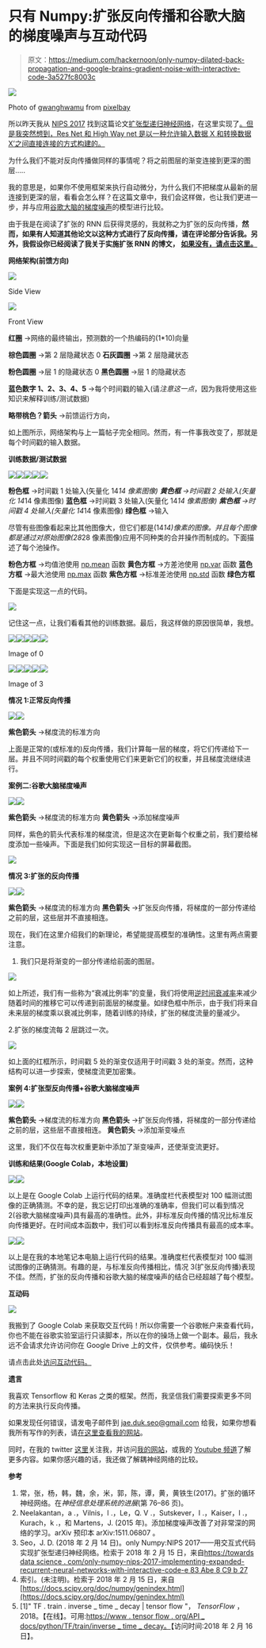 # 只有 Numpy:扩张反向传播和谷歌大脑的梯度噪声与互动代码

> 原文：<https://medium.com/hackernoon/only-numpy-dilated-back-propagation-and-google-brains-gradient-noise-with-interactive-code-3a527fc8003c>

![](img/a9a4d22ebacf0cad8e1b9df321f86a8d.png)

Photo of [gwanghwamu](https://en.wikipedia.org/wiki/Gwanghwamun) from [pixelbay](https://pixabay.com/)

所以昨天我从 [NIPS 2017](https://papers.nips.cc/book/advances-in-neural-information-processing-systems-30-2017?utm_campaign=Revue%20newsletter&utm_medium=Newsletter&utm_source=Deep%20Learning%20Weekly) 找到这篇论文[扩张型递归神经网络](https://papers.nips.cc/paper/6613-dilated-recurrent-neural-networks)，在这里实现了[。但是我突然想到，Res Net 和 High Way net 是以一种允许输入数据 X 和转换数据 X’之间直接连接的方式构建的。](https://towardsdatascience.com/only-numpy-nips-2017-implementing-dilated-recurrent-neural-networks-with-interactive-code-e83abe8c9b27)

为什么我们不能对反向传播做同样的事情呢？将之前图层的渐变连接到更深的图层…..

我的意思是，如果你不使用框架来执行自动微分，为什么我们不把梯度从最新的层连接到更深的层，看看会怎么样？在这篇文章中，我们会这样做，也让我们更进一步，并与应用[谷歌大脑的梯度噪声](https://arxiv.org/abs/1511.06807)的模型进行比较。

由于我是在阅读了扩张的 RNN 后获得灵感的，我就称之为扩张的反向传播，**然而，如果有人知道其他论文以这种方式进行了反向传播，请在评论部分告诉我。另外，我假设你已经阅读了我关于实施扩张 RNN 的博文，** [**如果没有，请点击这里。**](https://towardsdatascience.com/only-numpy-nips-2017-implementing-dilated-recurrent-neural-networks-with-interactive-code-e83abe8c9b27)

**网络架构(前馈方向)**

![](img/839f2d72d0da5f4e3beba3613bd93f79.png)

Side View

![](img/3881495e0503c6630841d9ba1b08b812.png)

Front View

**红圈** →网络的最终输出，预测数的一个热编码的(1*10)向量

**棕色圆圈** →第 2 层隐藏状态 0
**石灰圆圈** →第 2 层隐藏状态

**粉色圆圈** →层 1 的隐藏状态 0
**黑色圆圈** →层 1 的隐藏状态

**蓝色数字 1、2、3、4、5** →每个时间戳的输入(请*注意这一点*，因为我将使用这些知识来解释训练/测试数据)

**略带桃色？箭头** →前馈运行方向，

如上图所示，网络架构与上一篇帖子完全相同。然而，有一件事我改变了，那就是每个时间戳的输入数据。

**训练数据/测试数据**

![](img/e68d4ad28e9fbdb63f47a4f495712fa0.png)![](img/4c8c82c9caa2ea10d48e892cbf88491e.png)![](img/3b4478c169a2c31e9d5a1210da020111.png)![](img/7a9bcecdff32a1299404a5b13696ee57.png)![](img/82d1576560a9a425aa512221f4841b52.png)

**粉色框** →时间戳 1 处输入(矢量化 14*14 像素图像)
**黄色框** →时间戳 2 处输入(矢量化 14*14 像素图像)
**蓝色框** →时间戳 3 处输入(矢量化 14*14 像素图像)
**紫色框** →时间戳 4 处输入(矢量化 14*14 像素图像)
**绿色框** →输入

尽管有些图像看起来比其他图像大，但它们都是(14*14)像素的图像。并且每个图像都是通过对原始图像(28*28 像素图像)应用不同种类的合并操作而制成的。下面描述了每个池操作。

**粉色方框** →均值池使用 [np.mean](https://docs.scipy.org/doc/numpy-1.13.0/reference/generated/numpy.mean.html) 函数
**黄色方框** →方差池使用 [np.var](https://docs.scipy.org/doc/numpy/reference/generated/numpy.var.html) 函数
**蓝色方框** →最大池使用 [np.max](https://docs.scipy.org/doc/numpy-1.13.0/reference/generated/numpy.maximum.html) 函数
**紫色方框** →标准差池使用 [np.std](https://docs.scipy.org/doc/numpy/reference/generated/numpy.std.html) 函数
**绿色方框**

下面是实现这一点的代码。

![](img/2bd6cb212b245dee05b551fc257bf00c.png)

记住这一点，让我们看看其他的训练数据。最后，我这样做的原因很简单，我想。

![](img/996db270b3b7c025ef43f7e171e62180.png)![](img/b605c85735d609e2c4deeade43800600.png)![](img/412a316c2cf00b473de20e4c960c9d51.png)![](img/0a59042b8df7d516841b777c2060b150.png)![](img/e3d389350f835dcf7156ffe4414bf9b7.png)

Image of 0

![](img/3850512f440525a807174743288f961a.png)![](img/8f6a983e735c290e0f00db53c216a4e1.png)![](img/0defeb9b1ef010bf5e8d3ce1ce2a8ff8.png)![](img/fa671bb20d0176a0019c60468e4501be.png)![](img/80ea3086f995649200fca51d3c9f48da.png)

Image of 3

**情况 1:正常反向传播**

![](img/fd4f3ddde7112335098d762af6afdfb1.png)![](img/8f16fb2d960b678b6644aa8f424d09bc.png)

**紫色箭头** →梯度流的标准方向

上面是正常的(或标准的)反向传播，我们计算每一层的梯度，将它们传递给下一层。并且不同时间戳的每个权重使用它们来更新它们的权重，并且梯度流继续进行。

**案例二:谷歌大脑梯度噪声**

![](img/ed317797c3d60dd00d1cbc1a04cc9b21.png)![](img/91aa0fecc5776925ecd9a6a0383b30f5.png)

**紫色箭头** →梯度流的标准方向
**黄色箭头** →添加梯度噪声

同样，紫色的箭头代表标准的梯度流，但是这次在更新每个权重之前，我们要给梯度添加一些噪声。下面是我们如何实现这一目标的屏幕截图。

![](img/b9dee7f00fa4beae80d5a068703c615b.png)

**情况 3:扩张的反向传播**

![](img/8dbfbfe3ec3ea63e2c5ffe0a238bfd30.png)![](img/1de9cf8fbd56fb90f4ceb78e9f46ba54.png)

**紫色箭头** →梯度流的标准方向
**黑色箭头** →扩张反向传播，将梯度的一部分传递给之前的层，这些层并不直接相连。

现在，我们在这里介绍我们的新理论，希望能提高模型的准确性。这里有两点需要注意。

1.  我们只是将渐变的一部分传递给前面的图层。

![](img/f7f6502e9e1b7c1f53d2428903fb97ca.png)

如上所述，我们有一些称为“衰减比例率”的变量，我们将使用[逆时间衰减率](https://www.tensorflow.org/api_docs/python/tf/train/inverse_time_decay)来减少随着时间的推移它可以传递到前面层的梯度量。如绿色框中所示，由于我们将来自未来层的梯度乘以衰减比例率，随着训练的持续，扩张的梯度流量的量减少。

2.扩张的梯度流每 2 层跳过一次。

![](img/475a9aee5feb7c3cda6411cf6a5e4b3b.png)

如上面的红框所示，时间戳 5 处的渐变仅适用于时间戳 3 处的渐变。然而，这种结构可以进一步探索，使梯度流更加密集。

**案例 4:扩张型反向传播+谷歌大脑梯度噪声**

![](img/b1dac863d21d16da5bbc5728757684ff.png)![](img/126dbab1350caf7309de8474e79c4cb9.png)

**紫色箭头** →梯度流的标准方向
**黑色箭头** →扩张反向传播，将梯度的一部分传递给之前的层，这些层不直接相连。
**黄色箭头** →添加渐变噪点

这里，我们不仅在每次权重更新中添加了渐变噪声，还使渐变流更好。

**训练和结果(Google Colab，本地设置)**

![](img/9a91a2669713fca5fdc603baad485e25.png)![](img/829f15b31fc958437b5c72deeb875ed5.png)

以上是在 Google Colab 上运行代码的结果。准确度栏代表模型对 100 幅测试图像的正确猜测。不幸的是，我忘记打印出准确的准确率，但我们可以看到情况 2(谷歌大脑梯度噪声)具有最高的准确性。此外，非标准反向传播的情况比标准反向传播更好。在时间成本函数中，我们可以看到标准反向传播具有最高的成本率。

![](img/9b1f7de81694d4398e0df3f972990147.png)![](img/8ede536f4d04a18a131fc760727d2e95.png)

以上是在我的本地笔记本电脑上运行代码的结果。准确度栏代表模型对 100 幅测试图像的正确猜测。有趣的是，与标准反向传播相比，情况 3(扩张反向传播)表现不佳。然而，扩张的反向传播和谷歌大脑的梯度噪声的结合已经超越了每个模型。

**互动码**

![](img/f81708ab07b98c40e249e039699ed812.png)

我搬到了 Google Colab 来获取交互代码！所以你需要一个谷歌帐户来查看代码，你也不能在谷歌实验室运行只读脚本，所以在你的操场上做一个副本。最后，我永远不会请求允许访问你在 Google Drive 上的文件，仅供参考。编码快乐！

请点击此处[访问互动代码。](https://colab.research.google.com/drive/18F9dFn7ZejVg0ei5gh5SGi-aF6rN6Mj6)

**遗言**

我喜欢 Tensorflow 和 Keras 之类的框架。然而，我坚信我们需要探索更多不同的方法来执行反向传播。

如果发现任何错误，请发电子邮件到 jae.duk.seo@gmail.com 给我，如果你想看我所有写作的列表，请[在这里查看我的网站](https://jaedukseo.me/)。

同时，在我的 twitter [这里](https://twitter.com/JaeDukSeo)关注我，并访问[我的网站](https://jaedukseo.me/)，或我的 [Youtube 频道](https://www.youtube.com/c/JaeDukSeo)了解更多内容。如果你感兴趣的话，我还做了解耦神经网络的比较。

**参考**

1.  常，张，杨，韩，魏，余，米，郭，陈，谭，黄，黄铁生(2017)。扩张的循环神经网络。在*神经信息处理系统的进展*(第 76–86 页)。
2.  Neelakantan，a .，Vilnis，l .，Le，Q. V .，Sutskever，I .，Kaiser，l .，Kurach，k .，和 Martens，J. (2015 年)。添加梯度噪声改善了对非常深的网络的学习。arXiv 预印本 arXiv:1511.06807 。
3.  Seo，J. D. (2018 年 2 月 14 日)。only Numpy:NIPS 2017——用交互式代码实现扩张型递归神经网络。检索于 2018 年 2 月 15 日，来自[https://towards data science . com/only-numpy-nips-2017-implementing-expanded-recurrent-neural-networks-with-interactive-code-e 83 Abe 8 C9 b 27](https://towardsdatascience.com/only-numpy-nips-2017-implementing-dilated-recurrent-neural-networks-with-interactive-code-e83abe8c9b27)
4.  索引。(未注明)。检索于 2018 年 2 月 15 日，来自[https://docs.scipy.org/doc/numpy/genindex.html](https://docs.scipy.org/doc/numpy/genindex.html)
5.  [1]" TF . train . inverse _ time _ decay | tensor flow "， *TensorFlow* ，2018。【在线】。可用:[https://www . tensor flow . org/API _ docs/python/TF/train/inverse _ time _ decay。](https://www.tensorflow.org/api_docs/python/tf/train/inverse_time_decay.)【访问时间:2018 年 2 月 16 日】。